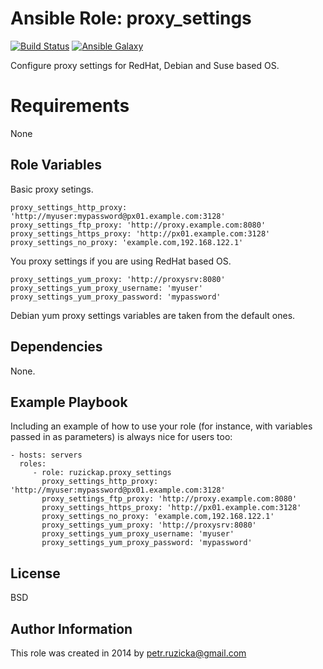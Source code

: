 # Ansible Role: proxy_settings

[![Build Status](https://travis-ci.org/ruzickap/ansible-role-proxy_settings.svg?branch=master)](https://travis-ci.org/ruzickap/ansible-role-proxy_settings) [![Ansible Galaxy](http://img.shields.io/badge/galaxy-peru.proxy_settings-660198.svg)](https://galaxy.ansible.com/list#/roles/1978)

Configure proxy settings for RedHat, Debian and Suse based OS.

# Requirements

None

## Role Variables

Basic proxy setings.

    proxy_settings_http_proxy: 'http://myuser:mypassword@px01.example.com:3128'
    proxy_settings_ftp_proxy: 'http://proxy.example.com:8080'
    proxy_settings_https_proxy: 'http://px01.example.com:3128'
    proxy_settings_no_proxy: 'example.com,192.168.122.1'

You proxy settings if you are using RedHat based OS.

    proxy_settings_yum_proxy: 'http://proxysrv:8080'
    proxy_settings_yum_proxy_username: 'myuser'
    proxy_settings_yum_proxy_password: 'mypassword'

Debian yum proxy settings variables are taken from the default ones.

## Dependencies

None.

## Example Playbook

Including an example of how to use your role (for instance, with variables passed in as parameters) is always nice for users too:

    - hosts: servers
      roles:
         - role: ruzickap.proxy_settings
           proxy_settings_http_proxy: 'http://myuser:mypassword@px01.example.com:3128'
           proxy_settings_ftp_proxy: 'http://proxy.example.com:8080'
           proxy_settings_https_proxy: 'http://px01.example.com:3128'
           proxy_settings_no_proxy: 'example.com,192.168.122.1'
           proxy_settings_yum_proxy: 'http://proxysrv:8080'
           proxy_settings_yum_proxy_username: 'myuser'
           proxy_settings_yum_proxy_password: 'mypassword'

## License

BSD

## Author Information

This role was created in 2014 by <petr.ruzicka@gmail.com>
